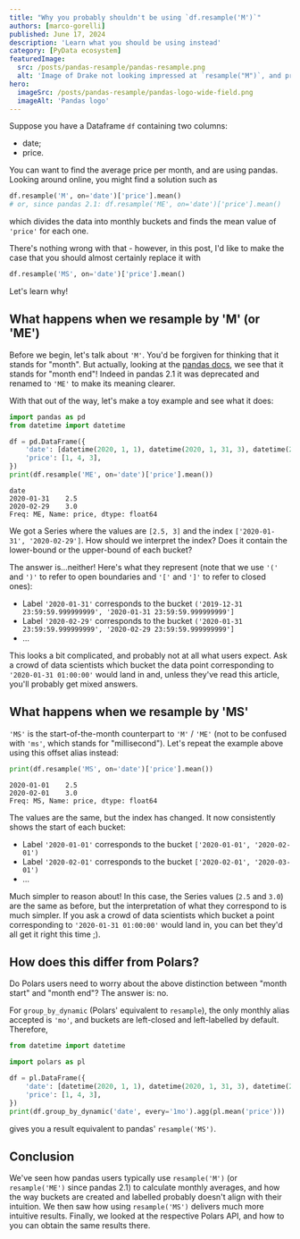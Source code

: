 ```yaml
---
title: "Why you probably shouldn't be using `df.resample('M')`"
authors: [marco-gorelli]
published: June 17, 2024
description: 'Learn what you should be using instead'
category: [PyData ecosystem]
featuredImage:
  src: /posts/pandas-resample/pandas-resample.png
  alt: 'Image of Drake not looking impressed at `resample("M")`, and preferring `resample("MS")`'
hero:
  imageSrc: /posts/pandas-resample/pandas-logo-wide-field.png
  imageAlt: 'Pandas logo'
---
```


Suppose you have a Dataframe `df` containing two columns:

- date;
- price.

You can want to find the average price per month, and are using
pandas. Looking around online, you might find a solution such as

```python
df.resample('M', on='date')['price'].mean()
# or, since pandas 2.1: df.resample('ME', on='date')['price'].mean()
```

which divides the data into monthly buckets and finds the mean value of
`'price'` for each one.

There's nothing wrong with that - however, in this post, I'd like to make the
case that you should almost certainly replace it with

```python
df.resample('MS', on='date')['price'].mean()
```

Let's learn why!

## What happens when we resample by 'M' (or 'ME')

Before we begin, let's talk about `'M'`. You'd be forgiven for thinking that it stands for "month".
But actually, looking at the [pandas docs](https://pandas.pydata.org/pandas-docs/version/2.1/user_guide/timeseries.html#offset-aliases), we see that it stands for "month end"! Indeed in pandas 2.1 it was deprecated and
renamed to `'ME'` to make its meaning clearer.

With that out of the way, let's make a toy example and see what it does:

```python
import pandas as pd
from datetime import datetime

df = pd.DataFrame({
    'date': [datetime(2020, 1, 1), datetime(2020, 1, 31, 3), datetime(2020, 2, 3)],
    'price': [1, 4, 3],
})
print(df.resample('ME', on='date')['price'].mean())
```
```
date
2020-01-31    2.5
2020-02-29    3.0
Freq: ME, Name: price, dtype: float64
```
We got a Series where the values are `[2.5, 3]` and the index `['2020-01-31', '2020-02-29']`.
How should we interpret the index? Does it contain the lower-bound or the upper-bound of each
bucket?

The answer is...neither! Here's what they represent (note that we use `'('` and `')'` to refer to open boundaries
and `'['` and `']'` to refer to closed ones):

- Label `'2020-01-31'` corresponds to the bucket `('2019-12-31 23:59:59.999999999', '2020-01-31 23:59:59.999999999']`
- Label `'2020-02-29'` corresponds to the bucket `('2020-01-31 23:59:59.999999999', '2020-02-29 23:59:59.999999999']`
- ...

This looks a bit complicated, and probably not at all what users expect. Ask a crowd of data scientists which bucket
the data point corresponding to `'2020-01-31 01:00:00'` would land in and, unless they've read this article, you'll
probably get mixed answers.

## What happens when we resample by 'MS'

`'MS'` is the start-of-the-month counterpart to `'M'` / `'ME'` (not to be confused with `'ms'`, which stands for
"millisecond"). Let's repeat the example above using this offset alias instead:

```python
print(df.resample('MS', on='date')['price'].mean())
```
```
2020-01-01    2.5
2020-02-01    3.0
Freq: MS, Name: price, dtype: float64
```

The values are the same, but the index has changed. It now consistently shows
the start of each bucket:

- Label `'2020-01-01'` corresponds to the bucket  `['2020-01-01', '2020-02-01')`
- Label `'2020-02-01'` corresponds to the bucket  `['2020-02-01', '2020-03-01')`
- ...

Much simpler to reason about! In this case, the Series values (`2.5` and `3.0`) are
the same as before, but the interpretation of what they correspond to is much simpler.
If you ask a crowd of data scientists which bucket a point corresponding to
`'2020-01-31 01:00:00'` would land in, you can bet they'd all get it right this time ;).

## How does this differ from Polars?

Do Polars users need to worry about the above distinction between
"month start" and "month end"? The answer is: no.

For `group_by_dynamic` (Polars' equivalent to `resample`), the only
monthly alias accepted is `'mo'`, and buckets are left-closed and
left-labelled by default. Therefore,

```python
from datetime import datetime

import polars as pl

df = pl.DataFrame({
    'date': [datetime(2020, 1, 1), datetime(2020, 1, 31, 3), datetime(2020, 2, 3)],
    'price': [1, 4, 3],
})
print(df.group_by_dynamic('date', every='1mo').agg(pl.mean('price')))
```

gives you a result equivalent to pandas' `resample('MS')`.

## Conclusion

We've seen how pandas users typically use `resample('M')` (or `resample('ME')` since pandas 2.1) to calculate
monthly averages, and how the way buckets are created and labelled probably doesn't
align with their intuition. We then saw how using `resample('MS')`
delivers much more intuitive results. Finally, we looked at the respective
Polars API, and how to you can obtain the same results there.
